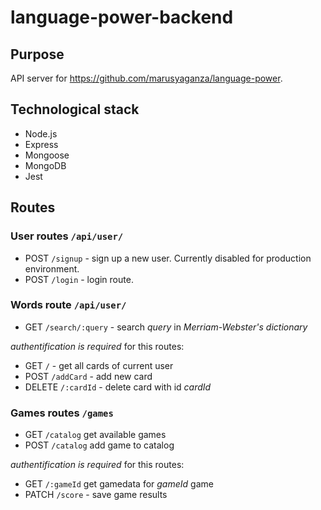 # language-power-backend

## Purpose

API server for https://github.com/marusyaganza/language-power.

## Technological stack

* Node.js
* Express
* Mongoose
* MongoDB
* Jest

## Routes

### User routes `/api/user/`
* POST `/signup` - sign up  a new user. Currently disabled for production environment.
* POST `/login` - login route.

### Words route `/api/user/`
* GET `/search/:query` - search _query_ in *Merriam-Webster's dictionary*

_authentification is  required_ for this routes:
* GET `/` - get all cards of current user
* POST `/addCard` - add new card
* DELETE `/:cardId` - delete card with id _cardId_

### Games routes `/games`
* GET `/catalog` get available games
* POST `/catalog` add  game to catalog

_authentification is  required_ for this routes:
* GET `/:gameId` get gamedata for _gameId_ game
* PATCH `/score` -  save game results

